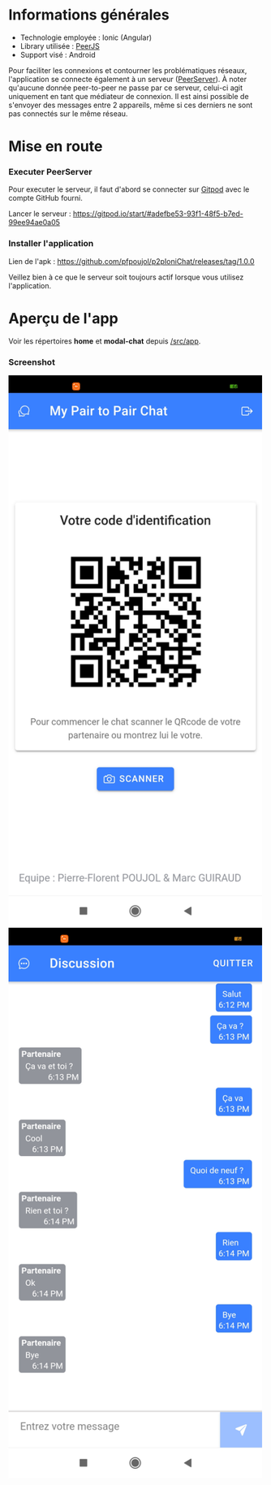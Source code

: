 Informations générales
====
- Technologie employée : Ionic (Angular)
- Library utilisée : [PeerJS](https://peerjs.com/)
- Support visé : Android

Pour faciliter les connexions et contourner les problématiques réseaux, l'application se connecte également à un serveur ([PeerServer](https://github.com/peers/peerjs-server/blob/master/README.md#peerserver-a-server-for-peerjs)). 
À noter qu'aucune donnée peer-to-peer ne passe par ce serveur, celui-ci agit uniquement en tant que médiateur de connexion. Il est ainsi possible de s'envoyer des messages entre 2 appareils, même si ces derniers ne sont pas connectés sur le même réseau.

Mise en route
====
### Executer PeerServer
Pour executer le serveur, il faut d'abord se connecter sur [Gitpod](https://gitpod.io/login/) avec le compte GitHub fourni.

Lancer le serveur : https://gitpod.io/start/#adefbe53-93f1-48f5-b7ed-99ee94ae0a05

### Installer l'application
Lien de l'apk : https://github.com/pfpoujol/p2pIoniChat/releases/tag/1.0.0

Veillez bien à ce que le serveur soit toujours actif lorsque vous utilisez l'application.

Aperçu de l'app
=
Voir les répertoires **home** et **modal-chat** depuis [/src/app](https://github.com/pfpoujol/p2pIoniChat/tree/master/src/app).
### Screenshot
<img src="screenshot_home.jpg" alt="home" width="500"/> <img src="screenshot_modal_chat.jpg" alt="home" width="500"/>




